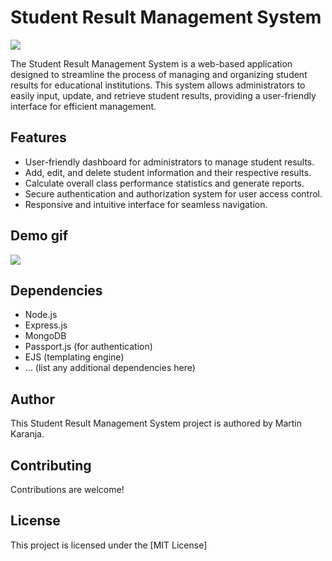 # Student Result Management System

![](https://i.ytimg.com/vi/UEEXWq5kQRk/maxresdefault.jpg)

The Student Result Management System is a web-based application designed to streamline the process of managing and organizing student results for educational institutions. This system allows administrators to easily input, update, and retrieve student results, providing a user-friendly interface for efficient management.

## Features

- User-friendly dashboard for administrators to manage student results.
- Add, edit, and delete student information and their respective results.
- Calculate overall class performance statistics and generate reports.
- Secure authentication and authorization system for user access control.
- Responsive and intuitive interface for seamless navigation.

## Demo gif

![](https://media.tenor.com/OcyKrkdYYP4AAAAd/student-management-system-student-data.gif)

## Dependencies

- Node.js
- Express.js
- MongoDB
- Passport.js (for authentication)
- EJS (templating engine)
- ... (list any additional dependencies here)

## Author

This Student Result Management System project is authored by Martin Karanja.

## Contributing

Contributions are welcome!

## License

This project is licensed under the [MIT License]
